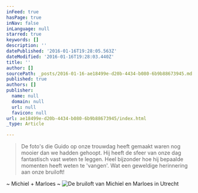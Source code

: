 ```yaml
---
inFeed: true
hasPage: true
inNav: false
inLanguage: null
starred: true
keywords: []
description: ''
datePublished: '2016-01-16T19:28:05.563Z'
dateModified: '2016-01-16T19:28:03.440Z'
title: ''
author: []
sourcePath: _posts/2016-01-16-ae18499e-d20b-4434-b080-6b9b88673945.md
published: true
authors: []
publisher:
  name: null
  domain: null
  url: null
  favicon: null
url: ae18499e-d20b-4434-b080-6b9b88673945/index.html
_type: Article

---
```

> De foto's die Guido op onze trouwdag heeft gemaakt waren nog mooier dan we hadden gehoopt.
> Hij heeft de sfeer van onze dag fantastisch vast weten te leggen.
> Heel bijzonder hoe hij bepaalde momenten heeft weten te 'vangen'.
> Wat een geweldige herinnering aan onze bruiloft!

~ Michiel + Marloes ~
![De bruiloft van Michiel en Marloes in Utrecht](https://the-grid-user-content.s3-us-west-2.amazonaws.com/3274489e-8418-4294-9c51-a87af3732ca0.jpg)